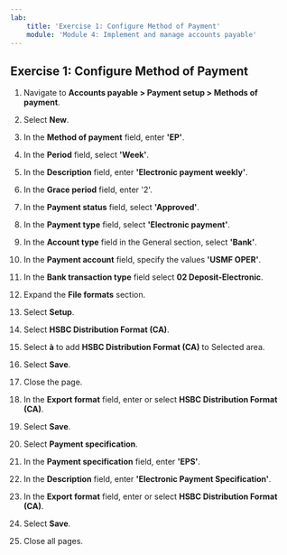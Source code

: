 ```yaml
---
lab:
    title: 'Exercise 1: Configure Method of Payment'
    module: 'Module 4: Implement and manage accounts payable'
---
```



## Exercise 1: Configure Method of Payment

1. Navigate to **Accounts payable &gt; Payment setup &gt; Methods of payment**.

2. Select **New**.

3. In the **Method of payment** field, enter **'EP'**.

4. In the **Period** field, select **'Week'**.

5. In the **Description** field, enter **'Electronic payment weekly'**.

6. In the **Grace period** field, enter '2'.

7. In the **Payment status** field, select **'Approved'**.

8. In the **Payment type** field, select **'Electronic payment'**.

9. In the **Account type** field in the General section, select **'Bank'**.

10. In the **Payment account** field, specify the values **'USMF OPER'**.

11. In the **Bank transaction type** field select **02 Deposit-Electronic**.

12. Expand the **File formats** section.

13. Select **Setup**.

14. Select **HSBC Distribution Format (CA)**.

15. Select **à** to add **HSBC Distribution Format (CA)** to Selected area.

16. Select **Save**.

17. Close the page.

18. In the **Export format** field, enter or select **HSBC Distribution Format (CA)**.

19. Select **Save**.

20. Select **Payment specification**.

21. In the **Payment specification** field, enter **'EPS'**.

22. In the **Description** field, enter **'Electronic Payment Specification'**.

23. In the **Export format** field, enter or select **HSBC Distribution Format (CA)**.

24. Select **Save**.

25. Close all pages.

 
